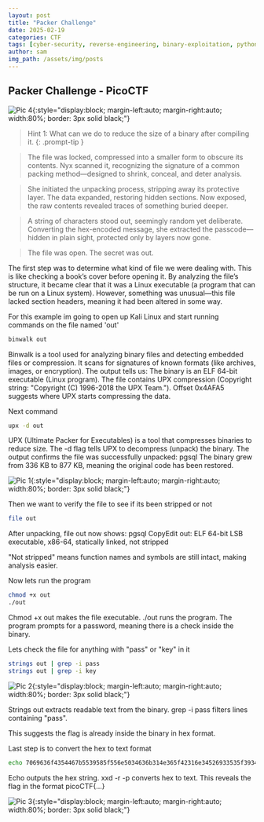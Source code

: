```yaml
---
layout: post
title: "Packer Challenge"
date: 2025-02-19
categories: CTF
tags: [cyber-security, reverse-engineering, binary-exploitation, python]
author: sam
img_path: /assets/img/posts
---
```


## Packer Challenge - PicoCTF

![Pic 4](packer4.webp){:style="display:block; margin-left:auto; margin-right:auto; width:80%; border: 3px solid black;"}

> Hint 1: What can we do to reduce the size of a binary after compiling it.
{: .prompt-tip }



>The file was locked, compressed into a smaller form to obscure its contents. Nyx scanned it, recognizing the signature of a common packing method—designed to shrink, conceal, and deter analysis.

>She initiated the unpacking process, stripping away its protective layer. The data expanded, restoring hidden sections. Now exposed, the raw contents revealed traces of something buried deeper.

>A string of characters stood out, seemingly random yet deliberate. Converting the hex-encoded message, she extracted the passcode—hidden in plain sight, protected only by layers now gone.

>The file was open. The secret was out.



The first step was to determine what kind of file we were dealing with. This is like checking a book’s cover before opening it. By analyzing the file’s structure, it became clear that it was a Linux executable (a program that can be run on a Linux system). However, something was unusual—this file lacked section headers, meaning it had been altered in some way. 

For this example im going to open up Kali Linux and start running commands on the file named 'out'

 

```bash
binwalk out
```

Binwalk is a tool used for analyzing binary files and detecting embedded files or compression.
It scans for signatures of known formats (like archives, images, or encryption).
The output tells us:
The binary is an ELF 64-bit executable (Linux program).
The file contains UPX compression (Copyright string: "Copyright (C) 1996-2018 the UPX Team.").
Offset 0x4AFA5 suggests where UPX starts compressing the data. 

Next command

```bash
upx -d out         
```

UPX (Ultimate Packer for Executables) is a tool that compresses binaries to reduce size.
The -d flag tells UPX to decompress (unpack) the binary.
The output confirms the file was successfully unpacked:
pgsql
The binary grew from 336 KB to 877 KB, meaning the original code has been restored.

![Pic 1](packer1.webp){:style="display:block; margin-left:auto; margin-right:auto; width:80%; border: 3px solid black;"}

Then we want to verify the file to see if its been stripped or not

```bash
file out         
```

After unpacking, file out now shows:
pgsql
CopyEdit
out: ELF 64-bit LSB executable, x86-64, statically linked, not stripped

"Not stripped" means function names and symbols are still intact, making analysis easier.

Now lets run the program

```bash
chmod +x out
./out         
```

Chmod +x out makes the file executable.
./out runs the program.
The program prompts for a password, meaning there is a check inside the binary.

Lets check the file for anything with "pass" or "key" in it

```bash
strings out | grep -i pass
strings out | grep -i key       
```

![Pic 2](packer2.webp){:style="display:block; margin-left:auto; margin-right:auto; width:80%; border: 3px solid black;"}

Strings out extracts readable text from the binary.
grep -i pass filters lines containing "pass".

This suggests the flag is already inside the binary in hex format.

Last step is to convert the hex to text format

```bash
echo 7069636f4354467b5539585f556e5034636b314e365f42316e34526933535f39343130343638327d | xxd -r -p      
```

Echo outputs the hex string.
xxd -r -p converts hex to text.
This reveals the flag in the format picoCTF{...}

![Pic 3](packer3.webp){:style="display:block; margin-left:auto; margin-right:auto; width:80%; border: 3px solid black;"}